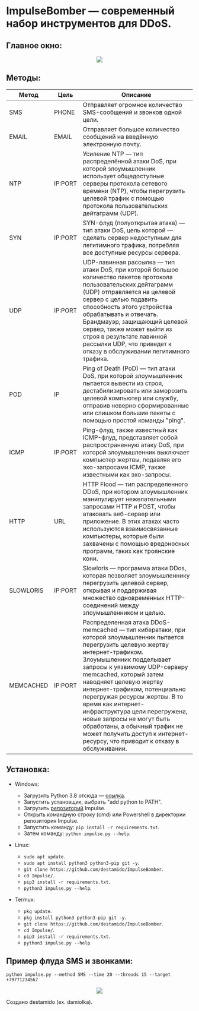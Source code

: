 # ImpulseBomber — современный набор инструментов для DDoS.

## Главное окно:
<p align="center">
  <img src="https://i.imgur.com/Eu0dMdP.png">
</p>

## Методы:
| Метод               |   Цель   | Описание |
| ---------------------| -----------|-------------|
| SMS                  | PHONE     | Отправляет огромное количество SMS-сообщений и звонков одной цели. |
| EMAIL                | EMAIL     | Отправляет большое количество сообщений на введённую электронную почту. |
| NTP                  | IP:PORT    | Усиление NTP — тип распределённой атаки DoS, при которой злоумышленник использует общедоступные серверы протокола сетевого времени (NTP), чтобы перегрузить целевой трафик с помощью протокола пользовательских дейтаграмм (UDP). |
| SYN                  | IP:PORT    | SYN-флуд (полуоткрытая атака) — тип атаки DoS, цель которой — сделать сервер недоступным для легитимного трафика, потребляя все доступные ресурсы сервера. |
| UDP                  | IP:PORT    | UDP-лавинная рассылка — тип атаки DoS, при которой большое количество пакетов протокола пользовательских дейтаграмм (UDP) отправляется на целевой сервер с целью подавить способность этого устройства обрабатывать и отвечать. Брандмауэр, защищающий целевой сервер, также может выйти из строя в результате лавинной рассылки UDP, что приведет к отказу в обслуживании легитимного трафика. |
| POD | IP         | Ping of Death (PoD) — тип атаки DoS, при которой злоумышленник пытается вывести из строя, дестабилизировать или заморозить целевой компьютер или службу, отправив неверно сформированные или слишком большие пакеты с помощью простой команды "ping". |
| ICMP                 | IP:PORT    | Ping-флуд, также известный как ICMP-флуд, представляет собой распространенную атаку DoS, при которой злоумышленник выключает компьютер жертвы, подавляя его эхо-запросами ICMP, также известными как эхо-запросы. |
| HTTP                 | URL        | HTTP Flood — тип распределенного DDoS, при котором злоумышленник манипулирует нежелательными запросами HTTP и POST, чтобы атаковать веб-сервер или приложение. В этих атаках часто используются взаимосвязанные компьютеры, которые были захвачены с помощью вредоносных программ, таких как троянские кони. |
| SLOWLORIS          | IP:PORT    | Slowloris — программа атаки DDos, которая позволяет злоумышленнику перегрузить целевой сервер, открывая и поддерживая множество одновременных HTTP-соединений между злоумышленником и целью. |
| MEMCACHED            | IP:PORT    | Распределенная атака DDoS-memcached — тип кибератаки, при которой злоумышленник пытается перегрузить целевую жертву интернет-трафиком. Злоумышленник подделывает запросы к уязвимому UDP-серверу memcached, который затем наводняет целевую жертву интернет-трафиком, потенциально перегружая ресурсы жертвы. В то время как интернет-инфраструктура цели перегружена, новые запросы не могут быть обработаны, а обычный трафик не может получить доступ к интернет-ресурсу, что приводит к отказу в обслуживании. |

## Установка:
* Windows:
  * Загрузить Python 3.8 отсюда — [ссылка](https://www.python.org/downloads/release/python-38).
  * Запустить установщик, выбрать "add python to PATH".
  * Загрузить [репозиторий](https://github.com/destamido/ImpulseBomber/archive/refs/heads/main.zip) Impulse.
  * Открыть командную строку (cmd) или Powershell в директории репозитория Impulse.
  * Запустить команду: `pip install -r requirements.txt`.
  * Затем команду: `python impulse.py --help`.


* Linux:
  * `sudo apt update`.
  * `sudo apt install python3 python3-pip git -y`.
  * `git clone https://github.com/destamido/ImpulseBomber`.
  * `cd Impulse/`.
  * `pip3 install -r requirements.txt`.
  * `python3 impulse.py --help`.


* Termux:
  * `pkg update`.
  * `pkg install python3 python3-pip git -y`.
  * `git clone https://github.com/destamido/ImpulseBomber`.
  * `cd Impulse/`.
  * `pip3 install -r requirements.txt`.
  * `python3 impulse.py --help`.

## Пример флуда SMS и звонками:
```python impulse.py --method SMS --time 20 --threads 15 --target +79771234567```

<p align="center">
  <img src="https://i.imgur.com/ZpPAJyD.png">
</p>

Создано destamido (ex. damiolka).
